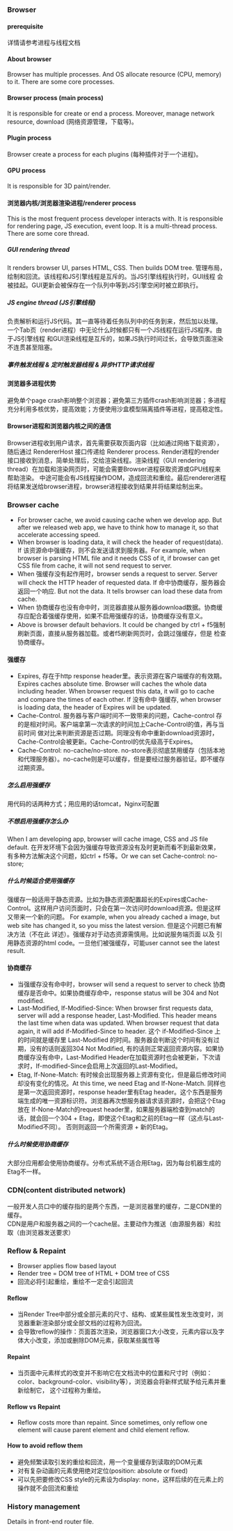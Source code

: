 ### Browser
#### prerequisite
详情请参考进程与线程文档
#### About browser
Browser has multiple processes. And OS allocate resource (CPU, memory) to it. There are some core processes.
#### Browser process (main process)
It is responsible for create or end a process. Moreover, manage network resource, download (网络资源管理，下载等)。
#### Plugin process
Browser create a process for each plugins (每种插件对于一个进程)。
#### GPU process
It is responsible for 3D paint/render.
#### 浏览器内核/浏览器渲染进程/renderer process
This is the most frequent process developer interacts with. It is responsible for rendering page, JS execution, event loop.
It is a multi-thread process. There are some core thread.
##### GUI rendering thread
It renders browser UI, parses HTML, CSS. Then builds DOM tree. 管理布局，绘制和回流。该线程和JS引擎线程是互斥的。当JS引擎线程执行时，GUI线程
会被挂起。GUI更新会被保存在一个队列中等到JS引擎空闲时被立即执行。
##### JS engine thread (JS引擎线程)
负责解析和运行JS代码。其一直等待着任务队列中的任务到来，然后加以处理。一个Tab页（render进程）中无论什么时候都只有一个JS线程在运行JS程序。由于JS引擎线程
和GUI渲染线程是互斥的，如果JS执行时间过长，会导致页面渲染不连贯甚至阻塞。
##### 事件触发线程 & 定时触发器线程 & 异步HTTP请求线程
#### 浏览器多进程优势
避免单个page crash影响整个浏览器；避免第三方插件crash影响浏览器；多进程充分利用多核优势，提高效能；方便使用沙盒模型隔离插件等进程，提高稳定性。
#### Browser进程和浏览器内核之间的通信
Browser进程收到用户请求，首先需要获取页面内容（比如通过网络下载资源），随后通过 RendererHost 接口传递给 Renderer process. Render进程的render
接口接收到消息，简单处理后，交给渲染线程。渲染线程（GUI rendering thread）在加载和渲染网页时，可能会需要Browser进程获取资源或GPU线程来帮助渲染。
中途可能会有JS线程操作DOM，造成回流和重绘。最后renderer进程将结果发送给browser进程，browser进程接收到结果并将结果绘制出来。
### Browser cache
- For browser cache, we avoid causing cache when we develop app. But after we released web app, we have to think how to
manage it, so that accelerate accessing speed.  
- When browser is loading data, it will check the header of request(data). If 该资源命中强缓存，则不会发送请求到服务器。For example,
when browser is parsing HTML file and it needs CSS of it, if browser can get CSS file from cache, it will not send request to server.  
- When 强缓存没有起作用时，browser sends a request to server. Server will check the HTTP header of requested data. If 命中协商缓存，服务器会
返回一个响应. But not the data. It tells browser can load these data from cache.  
- When 协商缓存也没有命中时，浏览器直接从服务器download数据。协商缓存应配合着强缓存使用，如果不启用强缓存的话，协商缓存没有意义。  
- Above is browser default behaviors. It could be changed by ctrl + f5强制刷新页面，直接从服务器加载。或者f5刷新网页时，会跳过强缓存，但是
检查协商缓存。
#### 强缓存
- Expires, 存在于http response header里。表示资源在客户端缓存的有效期。Expires caches absolute time. Browser will caches the whole
data including header. When browser request this data, it will go to cache and compare the times of each other. If 没有命中
强缓存, when browser is loading data, the header of Expires will be updated.  
- Cache-Control. 服务器与客户端时间不一致带来的问题，Cache-control 存的是相对时间。客户端拿第一次请求的时间加上Cache-Control的值，再与当前时间
做对比来判断资源是否过期。同理没有命中重新download资源时，Cache-Control会被更新。Cache-Control的优先级高于Expires。
- Cache-Control: no-cache/no-store. no-store表示彻底禁用缓存（包括本地和代理服务器）。no-cache则是可以缓存，但是要经过服务器验证。即不缓存过期资源。
##### 怎么启用强缓存
用代码的话两种方式；用应用的话tomcat，Nginx可配置
##### 不想启用强缓存怎么办
When I am developing app, browser will cache image, CSS and JS file default. 在开发环境下会因为强缓存导致资源没有及时更新而看不到最新效果，
有多种方法解决这个问题，如ctrl + f5等。Or we can set Cache-control: no-store;
##### 什么时候适合使用强缓存
强缓存一般适用于静态资源。比如为静态资源配置超长的Expires或Cache-Control。这样用户访问页面时，只会在第一次访问时download资源。但是这样又带来一个新的问题。
For example, when you already cached a image, but web site has changed it, so you miss the latest version. 但是这个问题已有解决方法（不在此
详述）。强缓存对于动态资源需慎用。比如说服务端页面 以及 引用静态资源的html code。一旦他们被强缓存，可能user cannot see the latest result.
#### 协商缓存
- 当强缓存没有命中时，browser will send a request to server to check 协商缓存是否命中。如果协商缓存命中，response status will be 304
and Not modified.  
- Last-Modified, If-Modified-Since: When browser first requests data, server will add a response header, Last-Modified.
This header means the last time when data was updated. When browser request that data again, it will add if-Modified-Since
to header. 这个 if-Modified-Since 上的时间就是缓存里 Last-Modified 的时间。服务器会判断这个时间有没有过期，没有的话则返回304 Not Modified,
有的话则正常返回资源内容。如果协商缓存没有命中，Last-Modified Header在加载资源时也会被更新，下次请求时，If-modified-Since会启用上次返回的Last-Modified。  
- Etag, If-None-Match: 有时候会出现服务器上资源有变化，但是最后修改时间却没有变化的情况。At this time, we need Etag and If-None-Match. 
同样也是第一次返回资源时，response header里有Etag header。这个东西是服务端生成的唯一资源标识符。浏览器再次想服务器请求该资源时，会把这个Etag放在
If-None-Match的request header里，如果服务器端检查到match的话，就会回一个304 + Etag，即使这个Etag和之前的Etag一样（这点与Last-Modified不同）。
否则则返回一个所需资源 + 新的Etag。
##### 什么时候使用协商缓存
大部分应用都会使用协商缓存。分布式系统不适合用Etag，因为每台机器生成的Etag不一样。
### CDN(content distributed network)
一般开发人员口中的缓存指的是两个东西，一是浏览器里的缓存，二是CDN里的缓存。  
CDN是用户和服务器之间的一个cache层。主要动作为推送（由源服务器）和拉取（由浏览器发送要求）
### Reflow & Repaint
- Browser applies flow based layout
- Render tree = DOM tree of HTML + DOM tree of CSS
- 回流必将引起重绘，重绘不一定会引起回流
#### Reflow
- 当Render Tree中部分或全部元素的尺寸、结构、或某些属性发生改变时，浏览器重新渲染部分或全部文档的过程称为回流。
- 会导致reflow的操作：页面首次渲染，浏览器窗口大小改变，元素内容以及字体大小改变，添加或删除DOM元素，获取某些属性等
#### Repaint
- 当页面中元素样式的改变并不影响它在文档流中的位置和尺寸时（例如：color、background-color、visibility等），浏览器会将新样式赋予给元素并重新绘制它，
这个过程称为重绘。
#### Reflow vs Repaint
- Reflow costs more than repaint. Since sometimes, only reflow one element will cause parent element and child element reflow.
#### How to avoid reflow them
- 避免频繁读取引发的重绘和回流，用一个变量缓存到读取的DOM元素
- 对有复杂动画的元素使用绝对定位(position: absolute or fixed)
- 可以先把要修改CSS style的元素设为display: none，这样后续的在元素上的操作就不会回流和重绘
### History management
Details in front-end router file.
